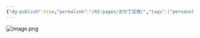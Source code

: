 ```yaml
---
{"dg-publish":true,"permalink":"/02-pages/古尔丁定理/","tags":["personal/blog","math/高等数学/定积分"]}
---
```


![image.png](https://yelanyanyu-img-bed.oss-cn-hangzhou.aliyuncs.com/img/blog/2024/11/20241129192219.png)
